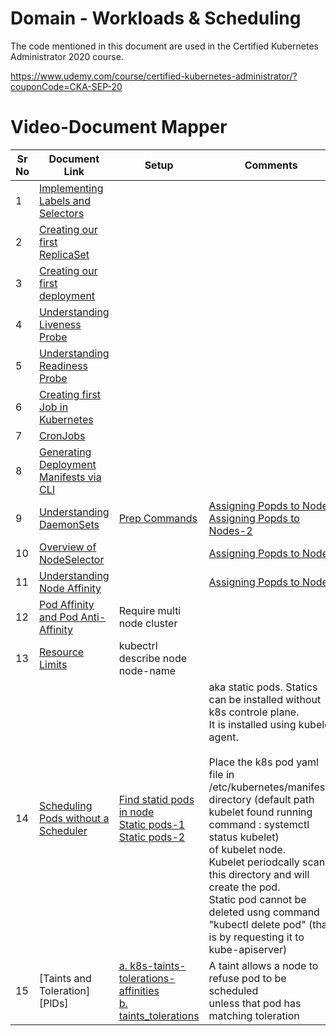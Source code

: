 # Domain - Workloads & Scheduling

The code mentioned in this document are used in the Certified Kubernetes Administrator 2020 course.

https://www.udemy.com/course/certified-kubernetes-administrator/?couponCode=CKA-SEP-20


# Video-Document Mapper

| Sr No | Document Link | Setup | Comments |
| ------ | ------ | ------ |------ |
| 1 | [Implementing Labels and Selectors][PlDa] |             |            |
| 2 | [Creating our first ReplicaSet][PlDb] |             |             |
| 3 | [Creating our first deployment][PlDc]|             |             |
| 4 | [Understanding Liveness Probe][PlDd] |             |             |
| 5 | [Understanding Readiness Probe][PlDe] |             |             |
| 6 | [Creating first Job in Kubernetes][PlDf] |             |             |
| 7 | [CronJobs][PlDg] |             |             |
| 8 | [Generating Deployment Manifests via CLI][PlDh] |             |             |
| 9 | [Understanding DaemonSets][PlDi] | [Prep Commands][PlDp]           | [Assigning Popds to Nodes][PlDh] <br/> [Assigning Popds to Nodes-2][PlDq]           |
| 10 | [Overview of NodeSelector][PlDj] |             |[Assigning Popds to Nodes][PlDh]            |
| 11 | [Understanding Node Affinity][PlDk] |             |[Assigning Popds to Nodes][PlDh]             |
| 12 | [Pod Affinity and Pod Anti-Affinity][PlDl] |  Require multi node cluster           |             |
| 13 | [Resource Limits][PlDm] | kubectrl describe node node-name            |             |
| 14 | [Scheduling Pods without a Scheduler][PlDn] | [Find statid pods in node][PlDr1]<br/>  [Static pods-1][PlDr2]<br/>  [Static pods-2][PlDr3]       | aka static pods. Statics can be installed without k8s controle plane. <br/> It is installed using kubelet agent. <br/> <br/> Place the k8s pod yaml file in /etc/kubernetes/manifests directory (default path kubelet found  running command :  systemctl status kubelet) <br/> of kubelet node.  <br/>Kubelet periodcally scan this directory and will create the pod.  <br/> Static pod cannot be deleted usng command "kubectl delete pod" (that is by requesting it to kube-apiserver)|
| 15 | [Taints and Toleration][PlDs] | [a. k8s-taints-tolerations-affinities][PlDs1] <br/> [b. taints_tolerations][PlDs2]       | A taint allows a node to refuse pod to be scheduled  <br/> unless that pod has matching toleration            |


   [PlDa]: <https://github.com/zealvora/certified-kubernetes-administrator/blob/master/Domain%202%20-%20Workloads%20%26%20Scheduling/labels.yaml>
   [PlDb]: <https://github.com/zealvora/certified-kubernetes-administrator/blob/master/Domain%202%20-%20Workloads%20%26%20Scheduling/replicaset.yaml>
   [PlDc]: <https://github.com/zealvora/certified-kubernetes-administrator/blob/master/Domain%202%20-%20Workloads%20%26%20Scheduling/deployment.yaml>
  [PlDd]: <https://github.com/zealvora/certified-kubernetes-administrator/blob/master/Domain%202%20-%20Workloads%20%26%20Scheduling/livenessprobe.yaml>
   [PlDe]: <https://github.com/zealvora/certified-kubernetes-administrator/blob/master/Domain%202%20-%20Workloads%20%26%20Scheduling/readinessprobe.yaml>
   [PlDf]: <https://github.com/zealvora/certified-kubernetes-administrator/blob/master/Domain%202%20-%20Workloads%20%26%20Scheduling/jobs.yaml>
   [PlDg]: <https://github.com/zealvora/certified-kubernetes-administrator/blob/master/Domain%202%20-%20Workloads%20%26%20Scheduling/cronjob.yaml>
[PlDh]: <https://github.com/zealvora/certified-kubernetes-administrator/blob/master/Domain%202%20-%20Workloads%20%26%20Scheduling/manifest-cli.md>
[PlDi]: <https://github.com/zealvora/certified-kubernetes-administrator/blob/master/Domain%202%20-%20Workloads%20%26%20Scheduling/daemonset.yaml>
[PlDj]: <https://github.com/zealvora/certified-kubernetes-administrator/blob/master/Domain%202%20-%20Workloads%20%26%20Scheduling/nodeSelector.yaml>
[PlDk]: <https://github.com/zealvora/certified-kubernetes-administrator/blob/master/Domain%202%20-%20Workloads%20%26%20Scheduling/node-affinity-combined.md>
[PlDl]: <https://github.com/zealvora/certified-kubernetes-administrator/blob/master/Domain%202%20-%20Workloads%20%26%20Scheduling/podaffinity-required.yaml>
[PlDm]: <https://github.com/zealvora/certified-kubernetes-administrator/blob/master/Domain%202%20-%20Workloads%20%26%20Scheduling/requests-limits.yaml>
[PlDn]: <https://github.com/zealvora/certified-kubernetes-administrator/blob/master/Domain%202%20-%20Workloads%20%26%20Scheduling/pod-without-scheduler.md>

[PlDo]: <https://kubernetes.io/docs/concepts/scheduling-eviction/assign-pod-node/#:~:text=Run%20kubectl%20get%20nodes%20to,the%20node%20you've%20chosen>
[PlDp]: <https://github.com/spectree/certified-kubernetes-administrator/blob/master/Command_Setup_Commands.md>
[PlDq]: <https://medium.com/kubernetes-tutorials/learn-how-to-assign-pods-to-nodes-in-kubernetes-using-nodeselector-and-affinity-features-e62c437f3cf8>

[PlDr1]: <https://stackoverflow.com/questions/65657808/how-to-identify-static-pods-via-kubectl-command>
[PlDr2]: <https://blog.mayadata.io/openebs/static-pods-in-kubernetes>
[PlDr3]:<https://kubernetes.io/docs/tasks/configure-pod-container/static-pod/>

[PlDs1]: <https://banzaicloud.com/blog/k8s-taints-tolerations-affinities/>
[PlDs2]: <https://docs.openshift.com/container-platform/3.6/admin_guide/scheduling/taints_tolerations.html>
